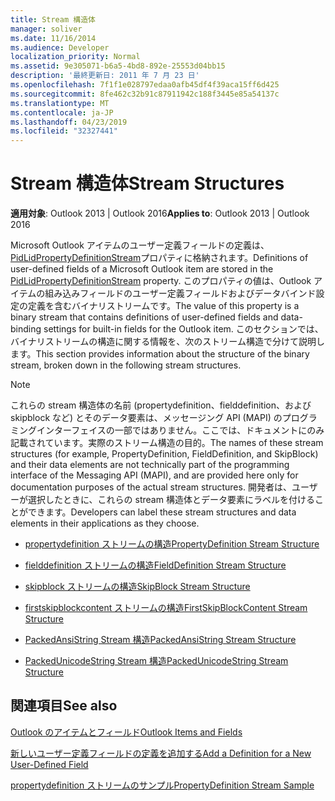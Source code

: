 ```yaml
---
title: Stream 構造体
manager: soliver
ms.date: 11/16/2014
ms.audience: Developer
localization_priority: Normal
ms.assetid: 9e305071-b6a5-4bd8-892e-25553d04bb15
description: '最終更新日: 2011 年 7 月 23 日'
ms.openlocfilehash: 7f1f1e028797edaa0afb45df4f39aca15ff6d425
ms.sourcegitcommit: 8fe462c32b91c87911942c188f3445e85a54137c
ms.translationtype: MT
ms.contentlocale: ja-JP
ms.lasthandoff: 04/23/2019
ms.locfileid: "32327441"
---
```

# <a name="stream-structures"></a><span data-ttu-id="aeb6b-103">Stream 構造体</span><span class="sxs-lookup"><span data-stu-id="aeb6b-103">Stream Structures</span></span>

  
  
<span data-ttu-id="aeb6b-104">**適用対象**: Outlook 2013 | Outlook 2016</span><span class="sxs-lookup"><span data-stu-id="aeb6b-104">**Applies to**: Outlook 2013 | Outlook 2016</span></span> 
  
<span data-ttu-id="aeb6b-105">Microsoft Outlook アイテムのユーザー定義フィールドの定義は、 [PidLidPropertyDefinitionStream](pidlidpropertydefinitionstream-canonical-property.md)プロパティに格納されます。</span><span class="sxs-lookup"><span data-stu-id="aeb6b-105">Definitions of user-defined fields of a Microsoft Outlook item are stored in the [PidLidPropertyDefinitionStream](pidlidpropertydefinitionstream-canonical-property.md) property.</span></span> <span data-ttu-id="aeb6b-106">このプロパティの値は、Outlook アイテムの組み込みフィールドのユーザー定義フィールドおよびデータバインド設定の定義を含むバイナリストリームです。</span><span class="sxs-lookup"><span data-stu-id="aeb6b-106">The value of this property is a binary stream that contains definitions of user-defined fields and data-binding settings for built-in fields for the Outlook item.</span></span> <span data-ttu-id="aeb6b-107">このセクションでは、バイナリストリームの構造に関する情報を、次のストリーム構造で分けて説明します。</span><span class="sxs-lookup"><span data-stu-id="aeb6b-107">This section provides information about the structure of the binary stream, broken down in the following stream structures.</span></span> 
  
> [!NOTE]
> <span data-ttu-id="aeb6b-108">これらの stream 構造体の名前 (propertydefinition、fielddefinition、および skipblock など) とそのデータ要素は、メッセージング API (MAPI) のプログラミングインターフェイスの一部ではありません。ここでは、ドキュメントにのみ記載されています。実際のストリーム構造の目的。</span><span class="sxs-lookup"><span data-stu-id="aeb6b-108">The names of these stream structures (for example, PropertyDefinition, FieldDefinition, and SkipBlock) and their data elements are not technically part of the programming interface of the Messaging API (MAPI), and are provided here only for documentation purposes of the actual stream structures.</span></span> <span data-ttu-id="aeb6b-109">開発者は、ユーザーが選択したときに、これらの stream 構造体とデータ要素にラベルを付けることができます。</span><span class="sxs-lookup"><span data-stu-id="aeb6b-109">Developers can label these stream structures and data elements in their applications as they choose.</span></span> 
  
- [<span data-ttu-id="aeb6b-110">propertydefinition ストリームの構造</span><span class="sxs-lookup"><span data-stu-id="aeb6b-110">PropertyDefinition Stream Structure</span></span>](propertydefinition-stream-structure.md)
    
- [<span data-ttu-id="aeb6b-111">fielddefinition ストリームの構造</span><span class="sxs-lookup"><span data-stu-id="aeb6b-111">FieldDefinition Stream Structure</span></span>](fielddefinition-stream-structure.md)
    
- [<span data-ttu-id="aeb6b-112">skipblock ストリームの構造</span><span class="sxs-lookup"><span data-stu-id="aeb6b-112">SkipBlock Stream Structure</span></span>](skipblock-stream-structure.md)
    
- [<span data-ttu-id="aeb6b-113">firstskipblockcontent ストリームの構造</span><span class="sxs-lookup"><span data-stu-id="aeb6b-113">FirstSkipBlockContent Stream Structure</span></span>](firstskipblockcontent-stream-structure.md)
    
- [<span data-ttu-id="aeb6b-114">PackedAnsiString Stream 構造</span><span class="sxs-lookup"><span data-stu-id="aeb6b-114">PackedAnsiString Stream Structure</span></span>](packedansistring-stream-structure.md)
    
- [<span data-ttu-id="aeb6b-115">PackedUnicodeString Stream 構造</span><span class="sxs-lookup"><span data-stu-id="aeb6b-115">PackedUnicodeString Stream Structure</span></span>](packedunicodestring-stream-structure.md)
    
## <a name="see-also"></a><span data-ttu-id="aeb6b-116">関連項目</span><span class="sxs-lookup"><span data-stu-id="aeb6b-116">See also</span></span>



[<span data-ttu-id="aeb6b-117">Outlook のアイテムとフィールド</span><span class="sxs-lookup"><span data-stu-id="aeb6b-117">Outlook Items and Fields</span></span>](outlook-items-and-fields.md)
  
[<span data-ttu-id="aeb6b-118">新しいユーザー定義フィールドの定義を追加する</span><span class="sxs-lookup"><span data-stu-id="aeb6b-118">Add a Definition for a New User-Defined Field</span></span>](how-to-add-a-definition-for-a-new-user-defined-field.md)
  
[<span data-ttu-id="aeb6b-119">propertydefinition ストリームのサンプル</span><span class="sxs-lookup"><span data-stu-id="aeb6b-119">PropertyDefinition Stream Sample</span></span>](propertydefinition-stream-sample.md)


